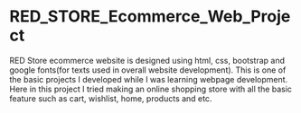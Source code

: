# RED_STORE_Ecommerce_Web_Project
RED Store ecommerce website is designed using html, css, bootstrap and google fonts(for texts used in overall website development). This is one of the basic
projects I developed while I was learning webpage development. Here in this project I tried making an online shopping store with all the basic feature such as 
cart, wishlist, home, products and etc.
